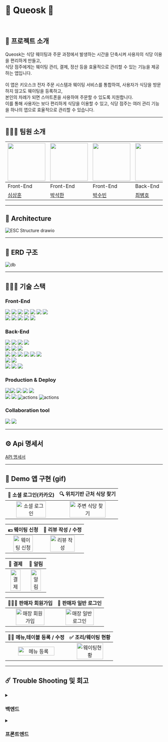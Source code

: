 # 🍝 Queosk 🍳

<br/>

## 📎 프로젝트 소개
Queosk는 식당 웨이팅과 주문 과정에서 발생하는 시간을 단축시켜 사용자의 식당 이용을 편리하게 만들고,<br>
식당 점주에게는 웨이팅 관리, 결제, 정산 등을 효율적으로 관리할 수 있는 기능을 제공하는 앱입니다.<br><br>
이 앱은 키오스크 전자 주문 시스템과 웨이팅 서비스를 통합하여, 사용자가 식당을 방문하지 않고도 웨이팅을 등록하고,<br>
본인의 차례가 되면 스마트폰을 사용하여 주문할 수 있도록 지원합니다.<br>
이를 통해 사용자는 보다 편리하게 식당을 이용할 수 있고, 식당 점주는 여러 관리 기능을 하나의 앱으로 효율적으로 관리할 수 있습니다.

---

## 🧑‍🤝‍🧑 팀원 소개

| <img src =https://avatars.githubusercontent.com/u/40691745 width="120" height="120"> | <img src =https://user-images.githubusercontent.com/49369306/195608027-5633bd06-1c29-4916-bf75-65567de3b2a5.png width="120" height="120"> | <img src =https://user-images.githubusercontent.com/67897318/209684717-bd1cb2f0-0f07-43f0-94a2-08f91c0a76f8.jpeg width="120" height="120"> | <img src =https://avatars.githubusercontent.com/u/4508765? width="120" height="120">| <img src =https://user-images.githubusercontent.com/67897318/209684716-5baf27b0-c344-4a99-9c98-fc5e9089829d.png width="120" height="120"> | <img src =https://i.imgur.com/tpr5jcv.png width="120" height="120"> |  
|--|--|--|--|--|--|  
|Front-End|Front-End|Front-End|Back-End|Back-End|Back-End|
|[심상훈](https://github.com/SOPLAY)|[박석한](https://github.com/ill2sam)|[박수빈](https://github.com/Su-Bini)|[최병호](https://github.com/peppone-choi)|[조동현](https://github.com/jodonghyeon3)|[조현수](https://github.com/HyunsooZo)|

---

## 🗼 Architecture
![ESC Structure drawio](https://drive.google.com/uc?export=view&id=1P9D_dcWXekuxtg0E6QEKcN43t8z_uSWK)

---

## 💽 ERD 구조
![db](https://drive.google.com/uc?export=view&id=1yzj4CGWa-oXWE3ZzvPjGFRHzjxqWQlaf)

---

## 🧑🏻‍🔧 기술 스택
### Front-End
<img src="https://img.shields.io/badge/React Query-61DAFB?&logo=react&logoColor=white"> <img src="https://img.shields.io/badge/typescript-3178C6?&logo=typescript&logoColor=white"> <image src="https://img.shields.io/badge/Next.js-000000?&logo=Next.js&logoColor=white"> <img src="https://img.shields.io/badge/Msw-646CFF?&logo=Msw&logoColor=white"> <img src="https://img.shields.io/badge/Zustand-2C8EBB?&logo=zustand&logoColor=white"> <img src="https://img.shields.io/badge/React hook form-764ABC?&logo=reactHookForm&logoColor=white"> <img src="https://img.shields.io/badge/Axios-ff3399?&logo=Axios&logoColor=white">
<br>
 <image src="https://img.shields.io/badge/Tailwind%20CSS-06B6D4?&logo=Tailwind%20CSS&logoColor=white"> <image src="https://img.shields.io/badge/DaisyUI-6DB33F?&logo=DaisyUI&logoColor=white"> <image src="https://img.shields.io/badge/Framer motion-CC0000?&logo=framer&logoColor=white"> <image src="https://img.shields.io/badge/React Tostify-DC382D?&logo=&logoColor=white"> <image src="https://img.shields.io/badge/NodeMailer-232F3E?&logo=nodemailer&logoColor=white">

### Back-End
<img src="https://img.shields.io/badge/java-007396?&logo=java&logoColor=white"> <img src="https://img.shields.io/badge/spring-6DB33F?&logo=spring&logoColor=white"> <img src="https://img.shields.io/badge/Spring boot-6DB33F?&logo=Spring boot&logoColor=white"> <img src="https://img.shields.io/badge/gradle-02303A?&logo=gradle&logoColor=white">
<br>
<img src="https://img.shields.io/badge/Spring Security-6DB33F?&logo=Spring Security&logoColor=white"> <img src="https://img.shields.io/badge/Json web tokens-000000?&logo=Json web tokens&logoColor=white"> <img src="https://img.shields.io/badge/OAUTH2-EC1C24?&logo=Authy&logoColor=white">
<br>
<img src="https://img.shields.io/badge/MariaDB-003545?&logo=mariaDB&logoColor=white"> <img src="https://img.shields.io/badge/redis-DC382D?&logo=redis&logoColor=white"> <img src="https://img.shields.io/badge/Spring JPA-6DB33F?&logo=Spring JPA&logoColor=white"> <img src="https://img.shields.io/badge/querydsl-2599ED?&logo=querydsl&logoColor=white">  <img src="https://img.shields.io/badge/SMTP-CC0000?&logo=Gmail&logoColor=white">
<image src="https://img.shields.io/badge/Firebase-FFCA28?&logo=firebase&logoColor=white">
<br>
<img src="https://img.shields.io/badge/AssertJ-25A162?&logo=AssertJ&logoColor=white"> <img src="https://img.shields.io/badge/Mockito-008D62?&logo=Mockito&logoColor=white">
<br>
<img src="https://img.shields.io/badge/intellijidea-000000?&logo=intellijidea&logoColor=white"> <img src="https://img.shields.io/badge/postman-FF6C37?&logo=postman&logoColor=white"> <img src="https://img.shields.io/badge/swagger-85EA2D?&logo=swagger&logoColor=white">

### Production & Deploy
<image src="https://img.shields.io/badge/Docker-2496ED?&logo=Docker&logoColor=white"><img src="https://img.shields.io/badge/aws-232F3E?&logo=amazonaws&logoColor=white"> <img src="https://img.shields.io/badge/ec2-FF9900?&logo=amazonec2&logoColor=white"> <img src="https://img.shields.io/badge/rds-527FFF?&logo=amazonrds&logoColor=white"> <img src="https://img.shields.io/badge/S3-569A31?&logo=amazons3&logoColor=white"> 
<br>
<img src="https://img.shields.io/badge/github-181717?&logo=github&logoColor=white"> <img src="https://img.shields.io/badge/git-F05032?&logo=git&logoColor=white"> <img src="https://img.shields.io/badge/Jenkins-2088FF?&logo=Jenkins&logoColor=white" alt="actions"> <img src="https://img.shields.io/badge/Vercel-181717?&logo=Vercel&logoColor=white" alt="actions">


### Collaboration tool
<img src="https://img.shields.io/badge/slack-4A154B?&logo=slack&logoColor=white"> <img src="https://img.shields.io/badge/notion-000000?&logo=notion&logoColor=white">
  
---

## ⚙️ Api 명세서

[API 명세서](https://www.notion.so/byeoungho-choi/07dc8ae9d90d4e6eb28b3d768529f311?v=c79e81c4cc794cb994abab9243fb6aa4&pvs=4)

---

## 📱 Demo 앱 구현 (gif) 

|                   🚀 소셜 로그인(카카오)                  |                   🔍 위치기반 근처 식당 찾기                  | 
| :----------------------------------------------------------: | :----------------------------------------------------------: | 
| <img src="https://user-images.githubusercontent.com/99726297/209918245-4f292d9f-586a-495c-b69e-1c79eaf18632." alt="소셜 로그인" width=80%> | <img src="https://user-images.githubusercontent.com/99726297/209918330-08383e54-5bd3-410d-a88c-5f3e65f42f1b." alt="주변 식당 찾기" width=80%> | 

|                   💵 웨이팅 신청              |                   📝 리뷰 작성 / 수정                | 
| :----------------------------------------------------------: | :----------------------------------------------------------: | 
| <img src="https://user-images.githubusercontent.com/99726297/209918399-297de0ad-b7f1-4e47-b3e9-3f467a6444de." alt="웨이팅 신청" width=80%> | <img src="https://user-images.githubusercontent.com/99726297/209918489-28afd68e-aaa4-4b0a-8eb4-d5321e1833a2." alt="리뷰 작성" width=80%>  | 

|                   🔖 결제                 |                    🔔 알림                   | 
| :----------------------------------------------------------: | :----------------------------------------------------------: | 
| <img src="https://user-images.githubusercontent.com/99726297/209920443-2df9d9bc-8167-42ba-bb4d-36bb22060164." alt="결제" width=80%> | <img src="https://user-images.githubusercontent.com/99726297/209918729-3f985c32-732c-41cb-9e77-f6831e1ad408." alt="알림 " width=80%>  | 

|                   🧑🏻‍💻 판매자 회원가입                |                   🚀 판매자 일반 로그인                  | 
| :----------------------------------------------------------: | :----------------------------------------------------------: | 
| <img src="https://user-images.githubusercontent.com/99726297/209846338-71ff9b2c-7528-4f85-b656-f7deb02a1a1d." alt="매장 회원가입" width=80%> | <img src="https://user-images.githubusercontent.com/99726297/209918819-66cb4de4-dbbb-478d-8b78-d0052b0e1221." alt="매장 일반 로그인" width=80%>  | 

|                   🏋🏿 메뉴,테이블 등록 / 수정                  |                  ✅ 조리/웨이팅 현황                 | 
| :----------------------------------------------------------: | :----------------------------------------------------------: | 
| <img src="https://user-images.githubusercontent.com/99726297/209919918-dd6995a8-9d52-4d8c-975d-48cf15951797." alt="메뉴 등록" width=80%> | <img src="https://user-images.githubusercontent.com/99726297/209919079-8040b259-5f73-4f11-bafe-deaa4b540e56." alt="웨이팅현황" width=80%>  | 

---

## ☄️ Trouble Shooting 및 회고

<details>
<summary><H3>백엔드</H3></summary></summary>
<div>
<details>
<summary><H4>2주차</H4></summary></summary>
<div>
<details>
<summary><H5>최병호 회고</H4></summary></summary>
<div>
 
##### [Problem]

1. AWS의 이미지 서버인 S3를 잘 불러오지 못하고 에러가 나는 문제.
2. GitHub에서의 서브 모듈이 적용되지 않는 문제.
3. GitHub Repository의 conflict 해결에 관한 문제.

##### [Reason]

1. application.yml의 구성 문제.
2. GitHub에서의 서브 모듈이 적용되지 않는 문제에 대해선 이유를 찾지 못함.
3. 팀장의 GitHub 사용 미숙.

##### [Try to solve]

1. application.yml을 수정하였음.
2. 서브 모듈 적용을 계속 시도 하였으나, 불가능하여 application.yml을 레포지토리에 올림. 
3. 임시 방편으로 IntelliJ에서 Confict를 처리하고 스쿼시 머지가 아닌 직접 머지를 위해 리포지토리 설정을 계속 토글함.

##### [Alternative]

1. 3주차 전까지 Amazon Web Service에 대한 지식을 더 학습 할 필요가 있음.
2. 스쿼시 머지 및 PR시의 Confict 처리 방법, 서브 모듈 적용 방법 등, GitHub에 대한 자세한 공부를 할 필요가 있음.

##### [Weekly Review]

- 나는 단순한 CRUD만 할줄 알았구나! 하는 생각이 머리를 스치고 있다. 더 겸손하고 더 배워야 한다.
- 테스트 코드에 대해 동료의 테스트 코드를 참조하여 작성하고 있다. 스스로 작성할 수 있도록 공부 할 예정이다.
</div>
</details>
<details>
<summary><H5>조동현 회고</H4></summary></summary>
<div>

### [Problem]

1. API EndPoint 어떻게 해야 Restful 하게 작성해야 하는지에 대한 고민
2. dev Branch에 어플리케이션이 제대로 정상 동작을 하지 않는 코드가 머지되어 나머지 작업 진행이 힘들었음

### [Reason]

1. Restful에 대한 이해도와 익숙하지 않아서 생겼던 문제였음.
2. 서로가 제대로 확인을 하지 않고 pr을 날리고 approve를 해서 생긴 문제였음.

### [Try to solve]

1.  공식문서와 블로그를 참고하여 최대한 Restful하게 작성해보려 노력했음
2. pr에 대한 리뷰를 모두 받아야 머지가 되게 했고, 본인도 pr 올리기전에 어플리케이션을 실행하여 테스트 해보기로 했음

### [Weekly Review]

프로젝트 전에 미리 컨벤션을 확실히 정하고, 진행해야 된다고 느꼇고, 테스트코드 작성을 했는데 되짚어보니 빼놓은 테스트코드도 있었고, 
좀 더 세심하고 꼼꼼하게 진행해야 될 것 같다.

</div>
</details>
<details>
<summary><H5>조현수 회고</H4></summary></summary>
<div>

### [Problem]

1. Jwt토큰을 통한 토큰 검증 시 Bearer prefix를 붙인 토큰 검증에 실패하는문제
2. 이메일 인증완료 페이지 구성에 관한 문제. 

### [Reason]

1.  "Bearer" 토큰은 JWT 토큰과 같은 인증 토큰을 사용할 때 사용되는 표준적인 방식 중 하나. 
이 토큰은 클라이언트가 보낸 요청에 대해 서버에서 인증과 권한 부여를 처리할 때 사용됨.
**`UserDetails`** 인터페이스는 스프링 시큐리티에서 인증 및 권한 부여에 사용되는 인터페이스.
스프링 시큐리티는 사용자의 인증 정보를 **`UserDetails`** 객체로 관리하며, 
이 객체를 통해 사용자의 권한과 인증 상태를 확인하고 처리. 
2. 프로젝트의 웹앱에서 이루어지는 api 호출이 아닌 이메일을 받은 유저가 링크를 클릭함으로써 호출되는 api이므로 
frontend가 아닌 backend에서의 화면처리 필요.

### [Try to solve]

1. 역할과 권한을 커스텀User테이블에 넣고, UserDetailsService를 구현하는 Service를 생성하여 
SpringSecurity에서 제공하는 User(UserDetails, CredentialsContainer구현)에 커스텀User의 정보를 저장
2. resources/static 에 각각 다른 응답을 보여주는 세 개의 정적 html 화면을 만들어 각 응답에 맞추어 반환.

### [Alternative]

1. 인증페이지만을 위해 Thymeleaf 템플릿 엔진을 사용해 1개의 동적페이지만을 사용하는 방법

### [Weekly Review]

- Spring Security와 Jwt 토큰 그리고 그 인증과정에 대한 이해도가 조금 높아진 것 같다.

</div>
</details>
</div>
</details>
<details>
<summary><H4>3주차</H4></summary></summary>
<div>
<details>
<summary><H5>최병호 회고</H4></summary></summary>
<div>

### [Problem]

1. 좌표를 받아 법정 동을 구하며 그 동네의 매장을 찾을 때 JPA로는 매장을 정렬할 방법을 찾지 못함.
2. 원래는 이번 주 안에 배포를 하였어야 했음.

### [Reason]

1. JPA의 기능으로는 해당 기능을 구현하는데 한계가 있음.

### [Try to solve]

1. QureyDSL을 사용하려 했으나, 불안정 이슈와 실력 미달로 인해 실패
2. 대안으로 네이티브 쿼리를 사용하려 하였고, 쿼리를 작성 후 돌렸으나 왠지 모르게 실패
3. DB의 테이블을 쌍따옴표로 감싸니 성공
4. 배포에 대해선 프론트와의 논의를 거쳐 다음주에 배포 시작.

### [Alternative]

1. 해당 기능을 이용해 자신으로 부터 일정 거리 이하로 떨어진 매장도 구할 수 있을것으로 보임

### [Weekly Review]

- JPA에 너무 의존하지 말자. 이거 CURD 할때는 좋은데 기능이 좀 모자라다. 혹은 내가 기능을 확실히 모르거나.
- SQL문을 어떻게든 짜야한다는걸 다시 한번 느꼈다. 프로젝트 후에 공부해야지.
- 다음 프로젝트에선 QureyDSL도 다시 한번 도전 해볼 생각이다.
- 배포를 두려워 하지 말자! ✊

</div>
</details>
<details>
<summary><H5>조동현 회고</H4></summary></summary>
<div>

### [Problem]

1. 웹소켓을 통하여 현재 실시간 대기인원의 수를 구하려고 했으나 처참하게 실패! 

### [Reason]

1. 웹소켓에 대한 기반지식 부족
2. 채팅에 대한 웹소켓 래퍼런스는 많았으나, 대기인원 수에 대한 래퍼런스는 많지 않아 참고할 자료가 많지 않았음

### [Try to solve]

1. 유튜브를 통해 웹소켓에 대한 기반지식 습득
2. 동료에게 도움을 요청해 채팅사례들을 분석하여 서비스에 적용해보려고 함

</div>
</details>
<details>
<summary><H5>조현수 회고</H4></summary></summary>
<div>

### [Problem]

- IntelliJ에서 경로가 수정된 클래스를 Import 하지 못하는 현상 발생 (can not resolve symbol….)

### [Reason]

- 구글링 결과 캐시 또는 인텔리제이 내부 오류로 프로젝트 코드/의존성 라이브러리를 불러오지 못하여 발생한다고 한다.

### [Try to solve]

1. IDE 재실행 → 해결 X
2. Build > Rebuild Project → 해결 X
3. 캐쉬 삭제 후 재시작 → 해결 X
4. .idea 삭제 후 재시작 → 해결 O

### [Alternative]

- File > Project Settings > Project & SDKs 에서 JVM 설정 다시하기 
로 해결되는 경우도 있다고 한다.

### [Weekly Review]

- 이번 주에는 외부 api연동 및 User service 리팩토링 , Menu 서비스 개발을 진행했다. 깃 사용법이 드디어 조금 익숙해졌고 외부 api연동하는 부분도 조금씩 익숙해진것 같다.

</div>
</details>
</div>
</details>
<details>
<summary><H4>4주차</H4></summary></summary>
<div>
<details>
<summary><H5>최병호 회고</H4></summary></summary>
<div>

### [Problem]

1. Jenkins를 통한 배포과정에서 여러 에러가 많았음.

### [Reason]

1. EC2와 Docker, 그리고 Jenkins를 통한 CI/CD작업이 처음이었음.

### [Try to solve]

1. 블로그 글을 보면서 여러 방법을 사용하여 수정
2. Github 레포지토리의 구조 변경

### [Weekly Review]

- 배포를 위해 날밤을 샜다.
- 리눅스와 Docker, Jenkins를 배워 배포 정도는 알아서 스스로 할 수 있는 개발자가 되어야 겠다.

</div>
</details>
<details>
<summary><H5>조동현 회고</H4></summary></summary>
<div>

### [Problem]

- 정산 API 구현 함에 있어 스프링 배치를 사용해야 할지, 아니면 단순히 쿼리를 이용한 조회연산을 할지 고민이 있었음

### [Reason]

- 스프링배치는 일괄대용량 데이터처리를 할 수 있다는 장점이 있지만, 가게마다 마감시간이 다른데 일괄처리 되기 전에 가게가 매출을 알고싶어 했을 때 일괄처리 전이라면 매출정보를 알 수 없다는 단점이 있다고 생각함
- 단순쿼리를 이용한 연산을 사용할 때는 가게가 매출을 알고 싶어할 때 즉각적으로 보여줄 수 있는 장점이 있지만, 가게가 요청을 할 때마다 매번 조회할 때마다 다시 연산을 실행해야 한다는 단점이 있음.

### [Try to solve]

- 일단 queryDSL을 통한 일별 매출과 기간별 매출을 구현했음

</div>
</details>
<details>
<summary><H5>조현수 회고</H4></summary></summary>
<div>

### [Problem]

- (지금은 프론트와 협의하여 제거한 기능입니다.) 클라이언트↔ 서버 간 WebSocket 통신은 성공했으나 서버에서 
전달하는 값이 업데이트되지 않는 현상

### [Reason]

- WebSocket은 데이터를 문자열이나 바이트 형태로 주고받기때문에. 
객체를 WebSocket을 통해 전송하려면 업데이트하고자하는 데이터의 직렬화가 필요했다.

### [Try to solve]

- 데이터를 JSON 형태로 직렬화하여 전송하였고 성공했다.

### [Alternative]

- 직렬화 라이브러리를 사용하여 바이트 형태로 전송할 수 있다고 한다.

### [Weekly Review]

- 제거된 기능이긴 하지만 웹소켓을 연동해보며 웹소켓의 동작원리와 구조에 대해 조금 알게되었다. 
기회가 된다면 다른 프로젝트에서도 활용해보고 싶다.

</div>
</details>
</div>
</details>
<details>
<summary><H4>5주차</H4></summary></summary>
<div>
<details>
<summary><H5>조동현 회고</H4></summary></summary>
<div>

### [Problem]

- 정산 API 구현 함에 있어 스프링 배치를 사용해야 할지, 아니면 단순히 쿼리를 이용한 조회연산을 할지 고민이 있었음

### [Reason]

- 스프링배치는 일괄대용량 데이터처리를 할 수 있다는 장점이 있지만, 가게마다 마감시간이 다른데 일괄처리 되기 전에 가게가 매출을 알고싶어 했을 때 일괄처리 전이라면 매출정보를 알 수 없다는 단점이 있다고 생각함
- 단순쿼리를 이용한 연산을 사용할 때는 가게가 매출을 알고 싶어할 때 즉각적으로 보여줄 수 있는 장점이 있지만, 가게가 요청을 할 때마다 매번 조회할 때마다 다시 연산을 실행해야 한다는 단점이 있음.

### [Try to solve]

- 일단 queryDSL을 통한 일별 매출과 기간별 매출을 구현했음

</div>
</details>
<details>
<summary><H5>조현수 회고</H4></summary></summary>
<div>

담당한 부분이 아니기도하고 Devops 업무에 가까운 업무이긴 하지만 프로젝트 배포 일정이 다가옴에따라 이와 관련한 몇가지 특징을 공부해보았다. 

큐오스크 프로젝트는 EC2, Docker 그리고 Jenkins를 사용하여 CI/CD 를 통한 배포를 진행한다. 

### **AWS EC2, Docker 및 Jenkins를 사용하는 이점:**

1. **확장성**: AWS EC2를 사용하면 필요한 만큼의 컴퓨팅 리소스를 확장/축소 유리.
2. **효율성**: Docker 컨테이너는 가상화 기술을 사용하여 애플리케이션을 격리하고 가볍게 실행할 수 있어 리소스를 효율적으로 관리가능
3. **자동화**: Jenkins를 사용하면 빌드, 배포 및 테스트 프로세스를 자동화할 수 있으며 CI/CD 파이프라인 구축 용이
4. **탄력성**: AWS EC2를 사용하면 인스턴스를 동적으로 조정하여 트래픽 변동에 대응할 수 있음

### **AWS EC2, Docker 및 Jenkins를 사용하는 단점:**

1. **비용**: AWS 사용시 금전적인 비용 발생
2. **관리 복잡성**: 여러 컴포넌트를 함께 사용하는 경우, 인프라스트럭처 및 설정 관리가 복잡해질 수도 있음
3. **보안**: 보안 설정이 부족하거나 실수로 설정을 잘못 구성할 경우 보안 취약점 발생가능성 있음

****CI/CD** (Continuous Integration, Continuous Deployment)CI/CD는 소프트웨어 개발 및 배포 프로세스를 개선하고 자동화하기 위한 개발 방법론 및 접근 방식

</div>
</details>
</div>
</details>
</div>
</details>


<details>
<summary><H3>프론트엔드</H3></summary></summary>
<div>
<details>
<summary><H4>2주차</H4></summary></summary>
<div>
<details>
<summary><H5>심상훈 회고</H4></summary></summary>
<div>
 
### [Problem]

- axios 에서의 토큰 저장방식 및 저장해야할 토큰 에 대한 고민

### [Reason]

- React에서의 새로고침시 로그인을 유지하기 위해서는 저장소를 사용해야하는데 이 방식이 여러가지라 고민을 했습니다.

### [Try to solve]

- 로컬 스토리지에 accessToken과 refreshToken을 저장하고 axios interceptor를 통해서 해결하는 방법으로 해결 했습니다.

### [Alternative]

- msw 공부 및 패턴 자료 탐색

### [Weekly Review]

- axios interceptor에 대해 좀더 자세히 알게 되었습니다.
</div>
</details>

</div>
</details>
<details>
<summary><H4>3주차</H4></summary></summary>
<div>
<details>
<summary><H5>박석한 회고</H4></summary></summary>
<div>

### [Problem]

- 웨이팅 등록 페이지에서 인원수를 체크하고 다음 웨이팅 확정 컴포넌트로 넘어갔다가 
인원수를 다시 체크하기 위해서 웨이팅 등록 컴포넌트로 되돌아갔을 시 인원이 초기화 되는 문제 발생.
- 웨이팅 현황 페이지에서 현재 시간을 보여주는 항목이 next.js 서버 시간과 오차가 발생해 오류 발생.

### [Reason]

- 웨이팅 등록 컴포넌트를 다시 불러오면서 인원수를 나타내는 [count] state가 다시 초기화되는 문제.
- next.js 서버 시간과 클라이언트 시간이 달라서 렌더링된 HTML 내용이 달라서 발생하는 문제.

### [Try to solve]

- 문제를 해결하기 위해서는 local에 count 값을 저장하거나 상태 관리를 통해서 count 값이 유지되어야 할 것 같음.
- 문제 해결을 위해 상태관리에 대한 정보를 찾아 보는 중.
- next.js 의 서버 시간을 받아와서 new Date() 괄호 안에 넣어주면 시간이 동기화되며 해결될 것으로 예상.
  
</div>
</details>
<details>
<summary><H5>박수빈 회고</H4></summary></summary>
<div>

### [Problem]

- 부모 컴포넌트에게 값 전달하기

### [Try to solve]

- 부모 컴포넌트에서 함수를 정의하여 props로 함수를 넣어 자식 컴포넌트에게 넘겨준다.
자식 컴포넌트에서 넘겨줄 데이터를 부모 컴포넌트에게 전달받은 함수의 인자로 전달한다.

</div>
</details>

</div>
</details>
<details>
<summary><H4>4주차</H4></summary></summary>
<div>
<details>
<summary><H5>박석한 회고</H4></summary></summary>
<div>

### [Problem]

- 웨이팅 현황 페이지에서 현재 시간을 보여주는 항목이 next.js 서버 시간과 오차가 발생해 오류 발생.
- 레이아웃 및 디자인 통일성이 필요할 거 같다는 멘토님의 의견에 따라 레이아웃 및 디자인 통일이 필요.

### [Reason]

- next.js 서버 시간과 클라이언트 시간이 달라서 렌더링된 HTML 내용이 달라서 발생하는 문제.
- 프론트엔드 팀이 각각 작업을 하면서 맡은 컴포넌트의 컨테이너만 규격이 정해져있고 나머지는 각자의 디자인을 하다보니 통일성이 사라짐.

### [Try to solve]

- next.js 의 시간을 받아오는 것이 아직 해결되지 않음, 문제의 해결책을 좀 더 찾아보고 해결하거나 또는 해결하지 못했을 시에도 멘토님에게 알려드리기로 함.
- 기능 구현 후 프톤트엔드 팀원끼리 모여서 디자인 통일성에 대해서 한번 논의가 필요.
</div>
</details>
</div>
</details>
<details>
<summary><H4>5주차</H4></summary></summary>
<div>
<details>
<summary><H5>심상훈 회고</H4></summary></summary>
<div>

### [Problem]

- 팀원 한분의 막바지 이탈로 작업해야할게 갑자기 늘어나게 됨
- axios 요청을 통한 redirect 가 진행되지 않음
- msw를 사용시 작업중인 컴퓨터의 사양에 따라 서로 다른 속도로 Msw가 마운트 되는 현상 발견 ( 수빈님의 제보 )

### [Reason]

- axios의 경우 기본적으로  status code 3xx 번 코드를 자동으로 redirect가 아닌 get요청을 보내는 사항을 발견

### [Try to solve]

- axios 관련
    - msw 코드를 300 ~ 307 까지 다 수정해도 자동으로 get 요청을 보냄
    - header의 location은 잘 인식하나 이를 get요청을 보내서 페이지로 요청이 안됨
    - fetch로 했을때는 작동을 하나 이 방법은 좋은 방법이 아님 ( Proxy 설정이 무시됨 )
- msw 관련
    - msw의 마운트 전에 모든 컴포넌트를 로딩 안되게 해야 겠다고 생각하고 이를 기반으로 MSWWrapper component를 작성했습니다
        - 세부 로직으로는 msw가 마운트 될경우 children을 포함하여 출력하고 아닌경우 “MSW 로딩중…”이라는 텍스트를 출력하게 했습니다.
        - 해당 컴포넌트의 경우 실 프로덕트 상황에서 MSW 환경변수가 enabled가 아닌경우 사용자에서 표시되지 않고 넘어갑니다.

</div>
</details>
<details>
<summary><H5>박석한 회고</H4></summary></summary>
<div>

### [Problem]

- msw를 매장의 대기정보를 불러오는데 받아오는 데이터가 매장의 정보 데이터가 불러와짐.

### [Reason]

- msw 상 오류로 추정.

### [Try to solve]

- msw 작성자에게 문의 후 msw의 문제일 경우 수정 필요.

</div>
</details>
</div>
</details>
</div>
</details>
